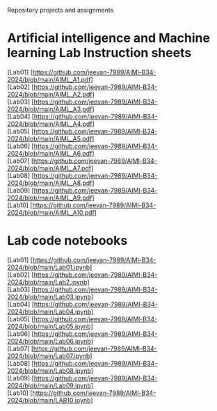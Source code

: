 Repository projects and assignments<br>
# Artificial intelligence and Machine learning Lab Instruction sheets<br>
[Lab01] [https://github.com/jeevan-7989/AIMl-B34-2024/blob/main/AIML_A1.pdf]<br>
[Lab02] [https://github.com/jeevan-7989/AIMl-B34-2024/blob/main/AIML_A2.pdf]<br>
[Lab03] [https://github.com/jeevan-7989/AIMl-B34-2024/blob/main/AIML_A3.pdf]<br>
[Lab04] [https://github.com/jeevan-7989/AIMl-B34-2024/blob/main/AIML_A4.pdf]<br>
[Lab05] [https://github.com/jeevan-7989/AIMl-B34-2024/blob/main/AIML_A5.pdf]<br>
[Lab06] [https://github.com/jeevan-7989/AIMl-B34-2024/blob/main/AIML_A6.pdf]<br>
[Lab07] [https://github.com/jeevan-7989/AIMl-B34-2024/blob/main/AIML_A7.pdf]<br>
[Lab08] [https://github.com/jeevan-7989/AIMl-B34-2024/blob/main/AIML_A8.pdf]<br>
[Lab09] [https://github.com/jeevan-7989/AIMl-B34-2024/blob/main/AIML_A9.pdf]<br>
[Lab10] [https://github.com/jeevan-7989/AIMl-B34-2024/blob/main/AIML_A10.pdf]<br>



# Lab code notebooks <br>
[Lab01] [https://github.com/jeevan-7989/AIMl-B34-2024/blob/main/Lab01.ipynb]<br>
[Lab02] [https://github.com/jeevan-7989/AIMl-B34-2024/blob/main/Lab2.ipynb]<br>
[Lab03] [https://github.com/jeevan-7989/AIMl-B34-2024/blob/main/Lab03.ipynb]<br>
[Lab04] [https://github.com/jeevan-7989/AIMl-B34-2024/blob/main/Lab04.ipynb]<br>
[Lab05] [https://github.com/jeevan-7989/AIMl-B34-2024/blob/main/Lab05.ipynb]<br>
[Lab06] [https://github.com/jeevan-7989/AIMl-B34-2024/blob/main/Lab06.ipynb]<br>
[Lab07] [https://github.com/jeevan-7989/AIMl-B34-2024/blob/main/Lab07.ipynb]<br>
[Lab08] [https://github.com/jeevan-7989/AIMl-B34-2024/blob/main/Lab08.ipynb]<br>
[Lab09] [https://github.com/jeevan-7989/AIMl-B34-2024/blob/main/Lab09.ipynb]<br>
[Lab10] [https://github.com/jeevan-7989/AIMl-B34-2024/blob/main/LAB10.ipynb]<br>





